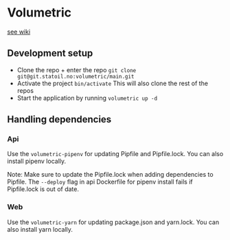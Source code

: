 # Volumetric

[see wiki](https://git.statoil.no/volumetric/main/wikis/)

## Development setup

- Clone the repo + enter the repo ```git clone git@git.statoil.no:volumetric/main.git```
- Activate the project ```bin/activate```
This will also clone the rest of the repos
- Start the application by running ```volumetric up -d```

## Handling dependencies

### Api

Use the ```volumetric-pipenv``` for updating Pipfile and Pipfile.lock. You can also install pipenv locally.

Note: Make sure to update the Pipfile.lock when adding dependencies to Pipfile. The ```--deploy``` flag in api Dockerfile for pipenv install fails if Pipfile.lock is out of date.

### Web

Use the ```volumetric-yarn``` for updating package.json and yarn.lock. You can also install yarn locally.